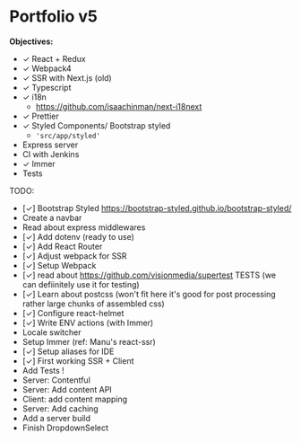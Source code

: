 # Portfolio v5

**Objectives:**
- ✓ React + Redux
- ✓ Webpack4
- ✓ SSR with Next.js (old)
- ✓ Typescript
- ✓ i18n
    - https://github.com/isaachinman/next-i18next
- ✓ Prettier
- ✓ Styled Components/ Bootstrap styled
    - ```'src/app/styled'```
- Express server
- CI with Jenkins
- ✓ Immer
- Tests

TODO:
- [✓] Bootstrap Styled https://bootstrap-styled.github.io/bootstrap-styled/
- Create a navbar
- Read about express middlewares
- [✓] Add dotenv (ready to use)
- [✓] Add React Router
- [✓] Adjust webpack for SSR
- [✓] Setup Webpack
- [✓] read about https://github.com/visionmedia/supertest TESTS (we can defiinitely use it for testing)
- [✓] Learn about postcss (won't fit here it's good for post processing rather large chunks of assembled css)
- [✓] Configure react-helmet
- [✓] Write ENV actions (with Immer)
- Locale switcher
- Setup Immer (ref: Manu's react-ssr)
- [✓] Setup aliases for IDE
- [✓] First working SSR + Client
- Add Tests !
- Server: Contentful
- Server: Add content API
- Client: add content mapping
- Server: Add caching
- Add a server build
- Finish DropdownSelect

